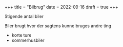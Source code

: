 +++
title = "Bilbrug"
date = 2022-09-16
draft = true
+++

Stigende antal biler

Biler brugt hvor der sagtens kunne bruges andre ting
- korte ture
- sommerhusbiler
